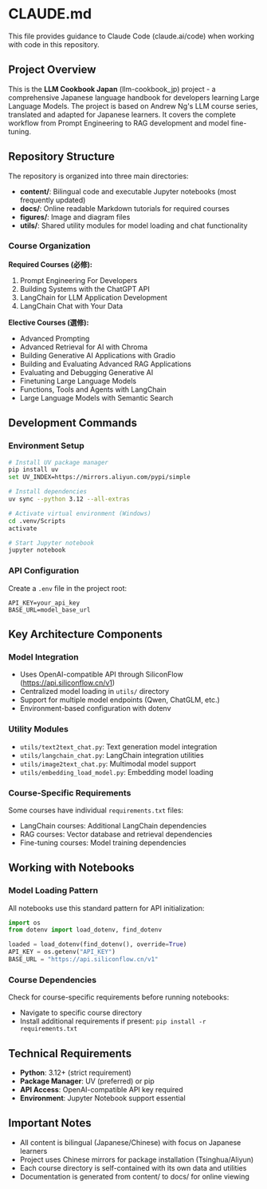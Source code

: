 # CLAUDE.md

This file provides guidance to Claude Code (claude.ai/code) when working with code in this repository.

## Project Overview

This is the **LLM Cookbook Japan** (llm-cookbook_jp) project - a comprehensive Japanese language handbook for developers learning Large Language Models. The project is based on Andrew Ng's LLM course series, translated and adapted for Japanese learners. It covers the complete workflow from Prompt Engineering to RAG development and model fine-tuning.

## Repository Structure

The repository is organized into three main directories:

- **content/**: Bilingual code and executable Jupyter notebooks (most frequently updated)
- **docs/**: Online readable Markdown tutorials for required courses 
- **figures/**: Image and diagram files
- **utils/**: Shared utility modules for model loading and chat functionality

### Course Organization

**Required Courses (必修):**
1. Prompt Engineering For Developers
2. Building Systems with the ChatGPT API  
3. LangChain for LLM Application Development
4. LangChain Chat with Your Data

**Elective Courses (選修):**
- Advanced Prompting
- Advanced Retrieval for AI with Chroma
- Building Generative AI Applications with Gradio
- Building and Evaluating Advanced RAG Applications
- Evaluating and Debugging Generative AI
- Finetuning Large Language Models
- Functions, Tools and Agents with LangChain
- Large Language Models with Semantic Search

## Development Commands

### Environment Setup
```bash
# Install UV package manager
pip install uv
set UV_INDEX=https://mirrors.aliyun.com/pypi/simple

# Install dependencies 
uv sync --python 3.12 --all-extras

# Activate virtual environment (Windows)
cd .venv/Scripts
activate

# Start Jupyter notebook
jupyter notebook
```

### API Configuration
Create a `.env` file in the project root:
```text
API_KEY=your_api_key
BASE_URL=model_base_url
```

## Key Architecture Components

### Model Integration
- Uses OpenAI-compatible API through SiliconFlow (https://api.siliconflow.cn/v1)
- Centralized model loading in `utils/` directory
- Support for multiple model endpoints (Qwen, ChatGLM, etc.)
- Environment-based configuration with dotenv

### Utility Modules
- `utils/text2text_chat.py`: Text generation model integration
- `utils/langchain_chat.py`: LangChain integration utilities  
- `utils/image2text_chat.py`: Multimodal model support
- `utils/embedding_load_model.py`: Embedding model loading

### Course-Specific Requirements
Some courses have individual `requirements.txt` files:
- LangChain courses: Additional LangChain dependencies
- RAG courses: Vector database and retrieval dependencies
- Fine-tuning courses: Model training dependencies

## Working with Notebooks

### Model Loading Pattern
All notebooks use this standard pattern for API initialization:
```python
import os
from dotenv import load_dotenv, find_dotenv

loaded = load_dotenv(find_dotenv(), override=True)
API_KEY = os.getenv("API_KEY")
BASE_URL = "https://api.siliconflow.cn/v1"
```

### Course Dependencies
Check for course-specific requirements before running notebooks:
- Navigate to specific course directory
- Install additional requirements if present: `pip install -r requirements.txt`

## Technical Requirements

- **Python**: 3.12+ (strict requirement)
- **Package Manager**: UV (preferred) or pip
- **API Access**: OpenAI-compatible API key required
- **Environment**: Jupyter Notebook support essential

## Important Notes

- All content is bilingual (Japanese/Chinese) with focus on Japanese learners
- Project uses Chinese mirrors for package installation (Tsinghua/Aliyun)
- Each course directory is self-contained with its own data and utilities
- Documentation is generated from content/ to docs/ for online viewing